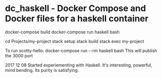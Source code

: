 # dc_haskell - Docker Compose and Docker files for a haskell container

docker-compose build
docker-compose run haskell bash

cd Projects/my-project
stack setup
stack build
stack exec my-project

To run scotty-hello:
docker-compose run --rm haskell bash
This will publish the 3000 port 

2017 12 08 Started experiementing with Haskell. It's interesting, powerful, mind bending. Its purity is satisfying.

